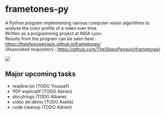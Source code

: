 # frametones-py

A Python program implementing various computer vision algorithms to analyse the color profile of a video over time.  
Written as a programming project at INSA Lyon.  
Results from the program can be seen here : https://theslippypenguin.github.io/frametones/  
(Associated respository : https://github.com/TheSlippyPenguin/frametones)  

![](https://theslippypenguin.github.io/frametones/kmeans/Avatar-The-Way-Of-Water-(2022).jpg)

## Major upcoming tasks

- readme.txt (TODO Youssef)
- PDF explicatif (TODO Adrien)
- docstrings (TODO Albane)
- vidéo de démo (TODO Axelle)
- code cleanup (TODO Adrien)

